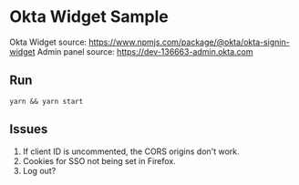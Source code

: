 # Okta Widget Sample

Okta Widget source: https://www.npmjs.com/package/@okta/okta-signin-widget
Admin panel source: https://dev-136663-admin.okta.com

## Run
`yarn && yarn start`

## Issues
1. If client ID is uncommented, the CORS origins don't work.
1. Cookies for SSO not being set in Firefox.
1. Log out?

